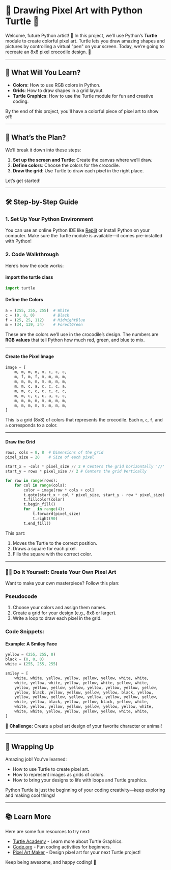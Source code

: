 
# 🐢 Drawing Pixel Art with Python Turtle 🎨

Welcome, future Python artist! 👋 In this project, we’ll use Python’s **Turtle** module to create colorful pixel art. Turtle lets you draw amazing shapes and pictures by controlling a virtual "pen" on your screen. Today, we’re going to recreate an 8x8 pixel crocodile design. 🐊

---

## 🌟 What Will You Learn?

- **Colors**: How to use RGB colors in Python.
- **Grids**: How to draw shapes in a grid layout.
- **Turtle Graphics**: How to use the Turtle module for fun and creative coding.

By the end of this project, you'll have a colorful piece of pixel art to show off!

---

## 🌈 What’s the Plan?

We’ll break it down into these steps:
1. **Set up the screen and Turtle**: Create the canvas where we’ll draw.
2. **Define colors**: Choose the colors for the crocodile.
3. **Draw the grid**: Use Turtle to draw each pixel in the right place.

Let’s get started!

---

## 🛠️ Step-by-Step Guide

### 1. **Set Up Your Python Environment**
You can use an online Python IDE like [Replit](https://replit.com/) or install Python on your computer. Make sure the Turtle module is available—it comes pre-installed with Python!

### 2. **Code Walkthrough**
Here’s how the code works:

#### import the turtle class
```python
import turtle
```

#### Define the Colors
```python
a = (255, 255, 255)  # White
c = (0, 0, 0)        # Black
f = (25, 25, 112)    # MidnightBlue
m = (34, 139, 34)    # ForestGreen
```
These are the colors we’ll use in the crocodile’s design. The numbers are **RGB values** that tell Python how much red, green, and blue to mix.

---

#### Create the Pixel Image
```python
image = [
    m, m, m, m, m, c, c, c,
    m, f, m, f, m, m, m, m,
    m, m, m, m, m, m, m, m,
    m, m, c, a, c, c, c, a,
    m, m, c, c, c, c, c, c,
    m, m, c, c, c, a, c, c,
    m, m, m, m, m, m, m, m,
    m, m, m, m, m, m, m, m,
]
```
This is a grid (8x8) of colors that represents the crocodile. Each `m`, `c`, `f`, and `a` corresponds to a color.

---

#### Draw the Grid
```python
rows, cols = 8, 8  # Dimensions of the grid
pixel_size = 20    # Size of each pixel

start_x = -cols * pixel_size // 2 # Centers the grid horizontally '//' floors the division by making an interger
start_y = rows * pixel_size // 2 # Centers the grid Vertically

for row in range(rows):
    for col in range(cols):
        color = image[row * cols + col]
        t.goto(start_x + col * pixel_size, start_y - row * pixel_size)
        t.fillcolor(color)
        t.begin_fill()
        for _ in range(4):
            t.forward(pixel_size)
            t.right(90)
        t.end_fill()
```
This part:
1. Moves the Turtle to the correct position.
2. Draws a square for each pixel.
3. Fills the square with the correct color.

---

### 🧑‍🎨 Do It Yourself: Create Your Own Pixel Art

Want to make your own masterpiece? Follow this plan:

### Pseudocode
1. Choose your colors and assign them names.
2. Create a grid for your design (e.g., 8x8 or larger).
3. Write a loop to draw each pixel in the grid.

### Code Snippets:
#### Example: A Smiley Face
```python
yellow = (255, 255, 0)
black = (0, 0, 0)
white = (255, 255, 255)

smiley = [
    white, white, yellow, yellow, yellow, yellow, white, white,
    white, yellow, white, yellow, yellow, white, yellow, white,
    yellow, yellow, yellow, yellow, yellow, yellow, yellow, yellow,
    yellow, black, yellow, yellow, yellow, yellow, black, yellow,
    yellow, yellow, yellow, yellow, yellow, yellow, yellow, yellow,
    white, yellow, black, yellow, yellow, black, yellow, white,
    white, yellow, yellow, yellow, yellow, yellow, yellow, white,
    white, white, yellow, yellow, yellow, yellow, white, white,
]
```
🎯 **Challenge:** Create a pixel art design of your favorite character or animal!

---

## 🎉 Wrapping Up

Amazing job! You’ve learned:
- How to use Turtle to create pixel art.
- How to represent images as grids of colors.
- How to bring your designs to life with loops and Turtle graphics.

Python Turtle is just the beginning of your coding creativity—keep exploring and making cool things!

---

## 📚 Learn More
Here are some fun resources to try next:
- [Turtle Academy](https://turtleacademy.com/) - Learn more about Turtle Graphics.
- [Code.org](https://code.org/) - Fun coding activities for beginners.
- [Pixel Art Maker](https://www.pixilart.com/) - Design pixel art for your next Turtle project!

Keep being awesome, and happy coding! 🚀
